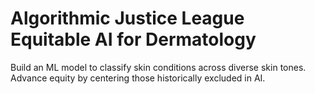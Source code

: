 # Algorithmic Justice League Equitable AI for Dermatology

Build an ML model to classify skin conditions across diverse skin tones. Advance equity by centering those historically excluded in AI.
